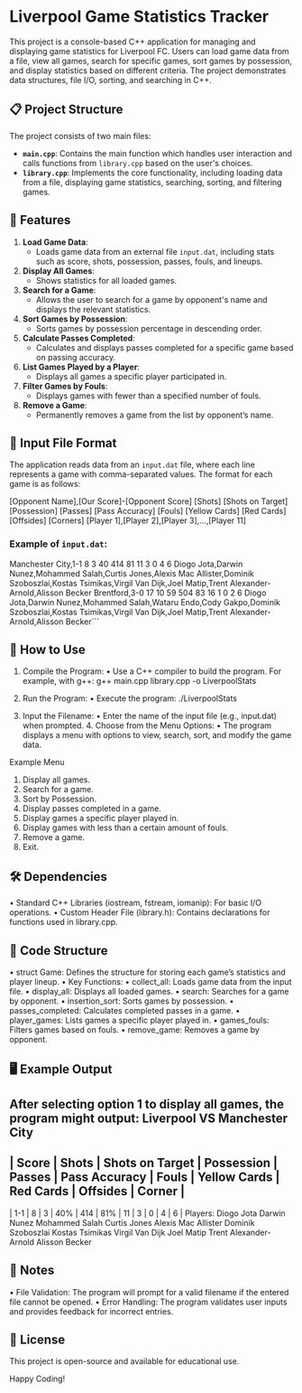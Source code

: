 

# Liverpool Game Statistics Tracker

This project is a console-based C++ application for managing and displaying game statistics for Liverpool FC. Users can load game data from a file, view all games, search for specific games, sort games by possession, and display statistics based on different criteria. The project demonstrates data structures, file I/O, sorting, and searching in C++.

## 📋 Project Structure

The project consists of two main files:

- **`main.cpp`**: Contains the main function which handles user interaction and calls functions from `library.cpp` based on the user's choices.
- **`library.cpp`**: Implements the core functionality, including loading data from a file, displaying game statistics, searching, sorting, and filtering games.

## 🚀 Features

1. **Load Game Data**: 
   - Loads game data from an external file `input.dat`, including stats such as score, shots, possession, passes, fouls, and lineups.
2. **Display All Games**: 
   - Shows statistics for all loaded games.
3. **Search for a Game**: 
   - Allows the user to search for a game by opponent's name and displays the relevant statistics.
4. **Sort Games by Possession**: 
   - Sorts games by possession percentage in descending order.
5. **Calculate Passes Completed**: 
   - Calculates and displays passes completed for a specific game based on passing accuracy.
6. **List Games Played by a Player**: 
   - Displays all games a specific player participated in.
7. **Filter Games by Fouls**: 
   - Displays games with fewer than a specified number of fouls.
8. **Remove a Game**: 
   - Permanently removes a game from the list by opponent’s name.

## 📝 Input File Format

The application reads data from an `input.dat` file, where each line represents a game with comma-separated values. The format for each game is as follows:

[Opponent Name],[Our Score]-[Opponent Score] [Shots] [Shots on Target] [Possession] [Passes] [Pass Accuracy] [Fouls] [Yellow Cards] [Red Cards] [Offsides] [Corners]
[Player 1],[Player 2],[Player 3],…,[Player 11]

### Example of `input.dat`:

Manchester City,1-1 8 3 40 414 81 11 3 0 4 6
Diogo Jota,Darwin Nunez,Mohammed Salah,Curtis Jones,Alexis Mac Allister,Dominik Szoboszlai,Kostas Tsimikas,Virgil Van Dijk,Joel Matip,Trent Alexander-Arnold,Alisson Becker
Brentford,3-0 17 10 59 504 83 16 1 0 2 6
Diogo Jota,Darwin Nunez,Mohammed Salah,Wataru Endo,Cody Gakpo,Dominik Szoboszlai,Kostas Tsimikas,Virgil Van Dijk,Joel Matip,Trent Alexander-Arnold,Alisson Becker```

## 🔧 How to Use

1.	Compile the Program:
	•	Use a C++ compiler to build the program. For example, with g++:
g++ main.cpp library.cpp -o LiverpoolStats

2.	Run the Program:
	•	Execute the program:
./LiverpoolStats

3.	Input the Filename:
	•	Enter the name of the input file (e.g., input.dat) when prompted.
	4.	Choose from the Menu Options:
	•	The program displays a menu with options to view, search, sort, and modify the game data.

Example Menu
1. Display all games.
2. Search for a game.
3. Sort by Possession.
4. Display passes completed in a game.
5. Display games a specific player played in.
6. Display games with less than a certain amount of fouls.
7. Remove a game.
8. Exit.

## 🛠 Dependencies

•	Standard C++ Libraries (iostream, fstream, iomanip): For basic I/O operations.
•	Custom Header File (library.h): Contains declarations for functions used in library.cpp.

## 📂 Code Structure

•	struct Game: Defines the structure for storing each game’s statistics and player lineup.
•	Key Functions:
•	collect_all: Loads game data from the input file.
•	display_all: Displays all loaded games.
•	search: Searches for a game by opponent.
•	insertion_sort: Sorts games by possession.
•	passes_completed: Calculates completed passes in a game.
•	player_games: Lists games a specific player played in.
•	games_fouls: Filters games based on fouls.
•	remove_game: Removes a game by opponent.

## 🖥 Example Output

After selecting option 1 to display all games, the program might output:
Liverpool VS Manchester City
-------------------------------------------------------------
| Score | Shots | Shots on Target | Possession | Passes | Pass Accuracy | Fouls | Yellow Cards | Red Cards | Offsides | Corner |
-------------------------------------------------------------
| 1-1   | 8     | 3               | 40%        | 414    | 81%           | 11    | 3            | 0         | 4        | 6      |
Players:
Diogo Jota
Darwin Nunez
Mohammed Salah
Curtis Jones
Alexis Mac Allister
Dominik Szoboszlai
Kostas Tsimikas
Virgil Van Dijk
Joel Matip
Trent Alexander-Arnold
Alisson Becker

## 📌 Notes

•	File Validation: The program will prompt for a valid filename if the entered file cannot be opened.
•	Error Handling: The program validates user inputs and provides feedback for incorrect entries.

## 📄 License

This project is open-source and available for educational use.

Happy Coding!




